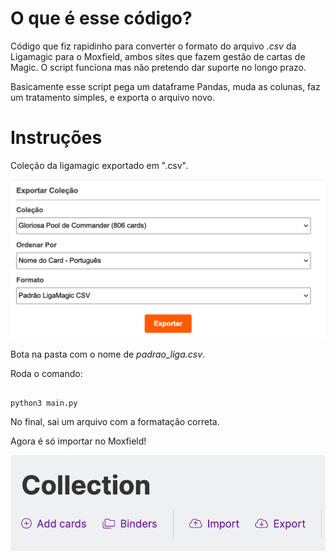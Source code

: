 # O que é esse código?

Código que fiz rapidinho para converter o formato do arquivo *.csv* da Ligamagic para o Moxfield, ambos sites que fazem gestão de cartas de Magic. O script funciona mas não pretendo dar suporte no longo prazo.

Basicamente esse script pega um dataframe Pandas, muda as colunas, faz um tratamento simples, e exporta o arquivo novo.

# Instruções

Coleção da ligamagic exportado em ".csv".

![Liga](https://github.com/gui1080/Conversor_colecao_ligamagic/blob/main/Screenshot_Liga.png?raw=true)

Bota na pasta com o nome de *padrao_liga.csv*.

Roda o comando:

```

python3 main.py

```

No final, sai um arquivo com a formatação correta.

Agora é só importar no Moxfield!

![Mox](https://github.com/gui1080/Conversor_colecao_ligamagic/blob/main/Screenshot_Moxfield.png?raw=true)
